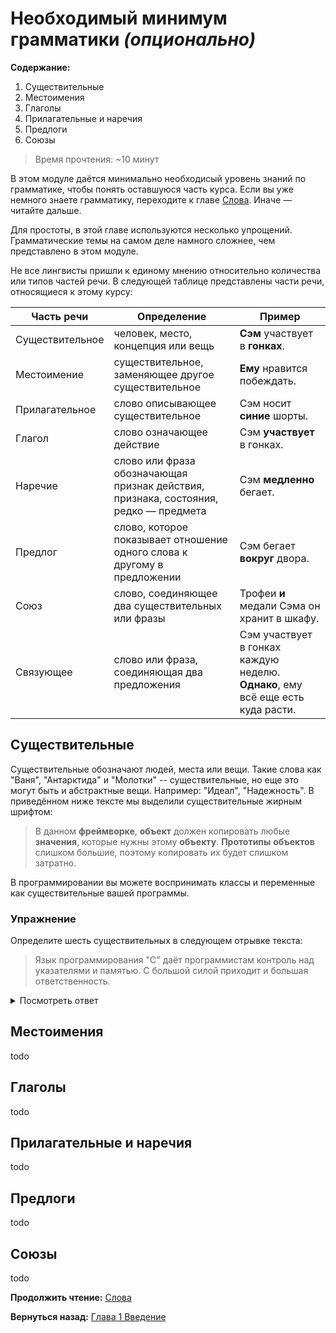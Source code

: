 # Необходимый минимум грамматики _(опционально)_

**Содержание:**
1. Существительные
2. Местоимения
3. Глаголы
4. Прилагательные и наречия
5. Предлоги
6. Союзы

> Время прочтения: ~10 минут

В этом модуле даётся минимально необходисый уровень знаний по грамматике, чтобы понять оставшуюся часть курса. Если вы уже немного знаете грамматику, переходите к главе [Слова](./words.md). Иначе — читайте дальше.

Для простоты, в этой главе используются несколько упрощений. Грамматические темы на самом деле намного сложнее, чем представлено в этом модуле.

Не все лингвисты пришли к единому мнению относительно количества или типов частей речи. В следующей таблице представлены части речи, относящиеся к этому курсу:

| Часть речи     | Определение                                                            | Пример                                           |
|----------------|------------------------------------------------------------------------|--------------------------------------------------|
| Существительное| человек, место, концепция или вещь                                     | **Сэм** участвует в **гонках**.                  |
| Местоимение    | существительное, заменяющее другое существительное                     | **Ему** нравится побеждать.                      |
| Прилагательное | слово описывающее существительное                                      | Сэм носит **синие** шорты.                       |
| Глагол         | слово означающее действие                                              | Сэм **участвует** в гонках.                      |
| Наречие        | слово или фраза обозначающая признак действия, признака, состояния, редко — предмета | Сэм **медленно** бегает.           |
| Предлог        | слово, которое показывает отношение одного слова к другому в предложении | Сэм бегает **вокруг** двора.                   |
| Союз           | слово, соединяющее два существительных или фразы                       | Трофеи **и** медали Сэма он хранит в шкафу.      |
| Связующее      | слово или фраза, соединяющая два предложения                           | Сэм участвует в гонках каждую неделю. **Однако**, ему всё еще есть куда расти. |

## Существительные 

Существительные обозначают людей, места или вещи. Такие слова как "Ваня", "Антарктида" и "Молотки" -- существительные, но еще это могут быть и абстрактные вещи. Например: "Идеал", "Надежность". В приведённом ниже тексте мы выделили существительные жирным шрифтом:

> В данном **фреймворке**, **объект** должен копировать любые **значения**, которые нужны этому **объекту**. **Прототипы** **объектов** слишком большие, поэтому копировать их будет слишком затратно. 

В программировании вы можете воспринимать классы и переменные как существительные вашей программы.

### Упражнение
Определите шесть существительных в следующем отрывке текста:

> Язык программирования "C" даёт программистам контроль над указателями и памятью. С большой силой приходит и большая ответственность.

<details>

<summary>Посмотреть ответ</summary>

Существительные выделены жирным:
> **Язык программирования "C"** даёт **программистам** контроль над **указателями** и **памятью**. С большой **силой** приходит и большая **ответственность**.

Разберём пример на английском. Допустим, отрывок был бы таким:
> C enables programmers to control pointers and memory. Great control brings great responsibility.

В данном случае, во втором предложении, "control" это глагол или существительное?

Во втором предложении, "control" — существительное, даже не смотря на то что, "to control" в первом предложении — глагол. Многие слова в английском могут быть существительными и глаголами в зависимости от контекста.
</details>

## Местоимения

todo

## Глаголы

todo

## Прилагательные и наречия

todo

## Предлоги

todo

## Союзы

todo

**Продолжить чтение:** [Слова](./words.md)

**Вернуться назад:** [Глава 1 Введение](./intro.md)
